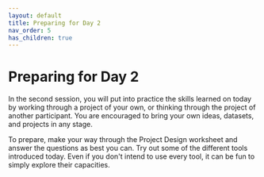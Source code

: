 ```yaml
---
layout: default
title: Preparing for Day 2
nav_order: 5
has_children: true
---
```


# Preparing for Day 2

In the second session, you will put into practice the skills learned on today by working through a project of your own, or thinking through the project of another participant. You are encouraged to bring your own ideas, datasets, and projects in any stage. 

To prepare, make your way through the Project Design worksheet and answer the questions as best you can. Try out some of the different tools introduced today. Even if you don't intend to use every tool, it can be fun to simply explore their capacities. 

